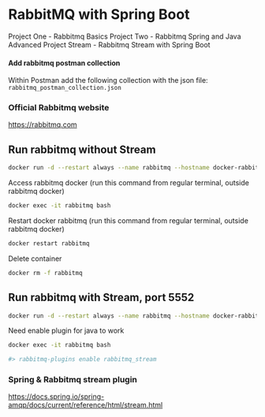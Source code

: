 # RabbitMQ with Spring Boot
Project One - Rabbitmq Basics
Project Two - Rabbitmq Spring and Java Advanced
Project Stream - Rabbitmq Stream with Spring Boot

#### Add rabbitmq postman collection
Within Postman add the following collection with the json file:
`rabbitmq_postman_collection.json`

### Official Rabbitmq website
https://rabbitmq.com

## Run rabbitmq without Stream
```bash
docker run -d --restart always --name rabbitmq --hostname docker-rabbitmq -p 5672:5672 -p 15672:15672 -v C:\<YOUR-DOCUMENTS-LOCATION>:/var/lib/rabbitmq/mnesia rabbitmq:3.12-management
```

Access rabbitmq docker (run this command from regular terminal, outside rabbitmq docker)
```bash
docker exec -it rabbitmq bash
```


Restart docker rabbitmq (run this command from regular terminal, outside rabbitmq docker)
```bash
docker restart rabbitmq
```

Delete container
```bash
docker rm -f rabbitmq
```


## Run rabbitmq with Stream, port 5552
```bash
docker run -d --restart always --name rabbitmq --hostname docker-rabbitmq -p 5672:5672 -p 15672:15672 -p 5552:5552 -e RABBITMQ_SERVER_ADDITIONAL_ERL_ARGS="-rabbitmq_stream advertised_host localhost" -v C:\<YOUR-DOCUMENTS-LOCATION>:/var/lib/rabbitmq/mnesia rabbitmq:3.12-management
```


Need enable plugin for java to work
```bash
docker exec -it rabbitmq bash
```

```bash
#> rabbitmq-plugins enable rabbitmq_stream
```

### Spring & Rabbitmq stream plugin
https://docs.spring.io/spring-amqp/docs/current/reference/html/stream.html

